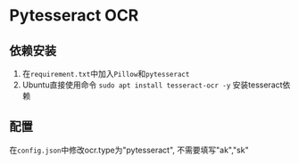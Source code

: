 # Pytesseract OCR

## 依赖安装

 1. 在`requirement.txt`中加入`Pillow`和`pytesseract`
 2. Ubuntu直接使用命令 `sudo apt install tesseract-ocr -y` 安装tesseract依赖

## 配置

在`config.json`中修改ocr.type为"pytesseract", 不需要填写"ak","sk"